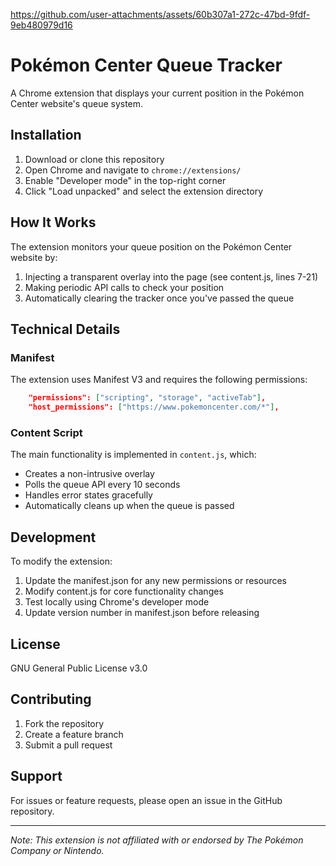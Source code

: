 https://github.com/user-attachments/assets/60b307a1-272c-47bd-9fdf-9eb480979d16

# Pokémon Center Queue Tracker

A Chrome extension that displays your current position in the Pokémon Center website's queue system.

## Installation

1. Download or clone this repository
2. Open Chrome and navigate to `chrome://extensions/`
3. Enable "Developer mode" in the top-right corner
4. Click "Load unpacked" and select the extension directory

## How It Works

The extension monitors your queue position on the Pokémon Center website by:

1. Injecting a transparent overlay into the page (see content.js, lines 7-21)
2. Making periodic API calls to check your position
3. Automatically clearing the tracker once you've passed the queue

## Technical Details

### Manifest
The extension uses Manifest V3 and requires the following permissions:

```6:7:manifest.json
    "permissions": ["scripting", "storage", "activeTab"],
    "host_permissions": ["https://www.pokemoncenter.com/*"],
```

### Content Script
The main functionality is implemented in `content.js`, which:
- Creates a non-intrusive overlay
- Polls the queue API every 10 seconds
- Handles error states gracefully
- Automatically cleans up when the queue is passed

## Development

To modify the extension:

1. Update the manifest.json for any new permissions or resources
2. Modify content.js for core functionality changes
3. Test locally using Chrome's developer mode
4. Update version number in manifest.json before releasing

## License

GNU General Public License v3.0

## Contributing

1. Fork the repository
2. Create a feature branch
3. Submit a pull request

## Support

For issues or feature requests, please open an issue in the GitHub repository.

---

*Note: This extension is not affiliated with or endorsed by The Pokémon Company or Nintendo.*
